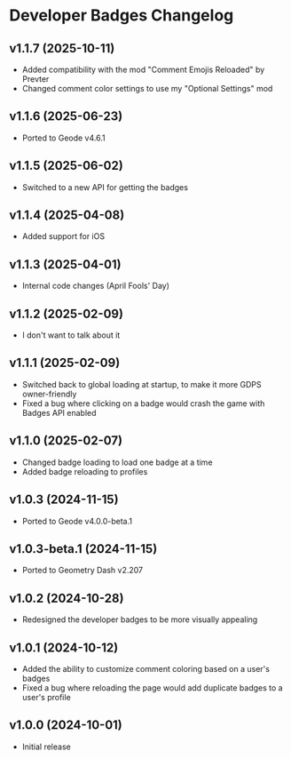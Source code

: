 # Developer Badges Changelog
## v1.1.7 (2025-10-11)
- Added compatibility with the mod "Comment Emojis Reloaded" by Prevter
- Changed comment color settings to use my "Optional Settings" mod

## v1.1.6 (2025-06-23)
- Ported to Geode v4.6.1

## v1.1.5 (2025-06-02)
- Switched to a new API for getting the badges

## v1.1.4 (2025-04-08)
- Added support for iOS

## v1.1.3 (2025-04-01)
- Internal code changes (April Fools' Day)

## v1.1.2 (2025-02-09)
- I don't want to talk about it

## v1.1.1 (2025-02-09)
- Switched back to global loading at startup, to make it more GDPS owner-friendly
- Fixed a bug where clicking on a badge would crash the game with Badges API enabled

## v1.1.0 (2025-02-07)
- Changed badge loading to load one badge at a time
- Added badge reloading to profiles

## v1.0.3 (2024-11-15)
- Ported to Geode v4.0.0-beta.1

## v1.0.3-beta.1 (2024-11-15)
- Ported to Geometry Dash v2.207

## v1.0.2 (2024-10-28)
- Redesigned the developer badges to be more visually appealing

## v1.0.1 (2024-10-12)
- Added the ability to customize comment coloring based on a user's badges
- Fixed a bug where reloading the page would add duplicate badges to a user's profile

## v1.0.0 (2024-10-01)
- Initial release
